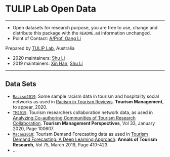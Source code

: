 # TULIP Lab Open Data  

---
- Open datasets for research purpose, you are free to use, change and distribute this package with the `README.md` information unchanged.
- Point of Contact: [A/Prof. Gang Li](https://github.com/tuliplab) 

Prepared by [TULIP Lab](http://www.tulip.org.au), Australia

- 2020 maintainers: [Shu Li](https://github.com/lishusmile)
- 2019 maintainers: [Xin Han](https://github.com/xhan97), [Shu Li](https://github.com/lishusmile)

---

## Data Sets

* [`Racism2019`](Racism2019): Some sample racism data in tourism and hospitality social networks as used in [Racism in Tourism Reviews](http://www.tulip.org.au/publication). **Tourism Management**, to appear, 2020.
* [`TM2015`](TM2015): Tourism researchers collaboration network data, as used in [Analyzing Co-authoring Communities of Tourism Research Collaboration](https://doi.org/10.1016/j.tmp.2019.100607). **Tourism Management Perspectives**, Vol 33, January 2020, Page 100607.
* [`Macau2018`](Macau2018): Tourism Demand Forecasting data as used in [Tourism Demand Forecasting: A Deep Learning Approach](https://doi.org/10.1016/j.annals.2019.01.014). **Annals of Tourism Research**, Vol 75, March 2019, Page 410-423.
* ...

